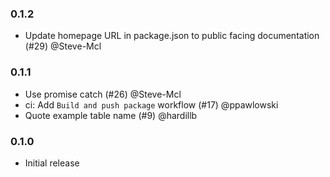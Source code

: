 ### 0.1.2

 - Update homepage URL in package.json to public facing documentation (#29) @Steve-Mcl

### 0.1.1

 - Use promise catch (#26) @Steve-Mcl
 - ci: Add `Build and push package` workflow (#17) @ppawlowski
 - Quote example table name (#9) @hardillb

### 0.1.0

 - Initial release

